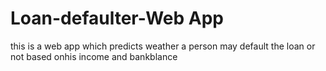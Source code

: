 # Loan-defaulter-Web App

this is a web app which predicts weather a person may default the loan or not based  onhis income and bankblance 
